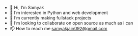 - 👋 Hi, I’m Samyak
- 👀 I’m interested in Python and web development
- 🌱 I’m currently making fullstack projects
- 💞️ I’m looking to collaborate on open source as much as i can
- 📫 How to reach me samyakjain092@gmail.com

<!---
samyak112/samyak112 is a ✨ special ✨ repository because its `README.md` (this file) appears on your GitHub profile.
You can click the Preview link to take a look at your changes.
--->
